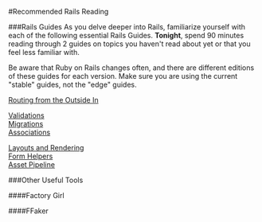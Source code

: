 #Recommended Rails Reading

###Rails Guides
As you delve deeper into Rails, familiarize yourself with each of the following essential Rails Guides. **Tonight**, spend 90 minutes reading through 2 guides on topics you haven't read about yet or that you feel less familiar with. 

Be aware that Ruby on Rails changes often, and there are different editions of these guides for each version. Make sure you are using the current "stable" guides, not the "edge" guides.

[Routing from the Outside In](http://guides.rubyonrails.org/routing.html)   

[Validations](http://guides.rubyonrails.org/active_record_validations.html)    
[Migrations](http://guides.rubyonrails.org/active_record_migrations.html)    
[Associations](http://guides.rubyonrails.org/active_record_associations.html)    

[Layouts and Rendering](http://guides.rubyonrails.org/layouts_and_rendering.html)   
[Form Helpers](http://guides.rubyonrails.org/form_helpers.html)    
[Asset Pipeline](http://guides.rubyonrails.org/asset_pipeline.html)   


###Other Useful Tools

####Factory Girl

####FFaker
